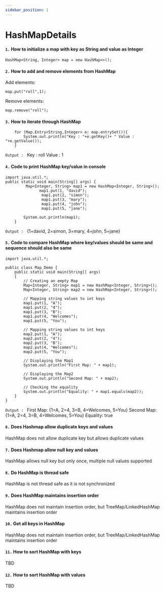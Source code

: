 ```yaml
---
sidebar_position: 1
---
```


# HashMapDetails

#### `1.` How to initialize a map with key as String and value as Integer

```
HashMap<String, Integer> map = new HashMap<>();
```

#### `2.` How to add and remove elements from HashMap

Add elements:

```
map.put("roll",1);

```

Remove elements:

```
map.remove("roll");
```

#### `3.` How to iterate through HashMap

        for (Map.Entry<String,Integer> e: map.entrySet()){
            System.out.println("Key : "+e.getKey()+ " Value : "+e.getValue());
        }

`Output : `
Key : roll Value : 1

#### `4.` Code to print HashMap key/value in console

```
import java.util.*;
public static void main(String[] args) {
         Map<Integer, String> map1 = new HashMap<Integer, String>();
               map1.put(1, "david");
                map1.put(2, "simon");
                map1.put(3, "mary");
                map1.put(4, "john");
                map1.put(5, "jane");

        System.out.println(map1);
    }
```

`Output : ` {1=david, 2=simon, 3=mary, 4=john, 5=jane}

#### `5.` Code to compare HashMap where key/values should be same and sequence should also be same

```
import java.util.*;

public class Map_Demo {
    public static void main(String[] args)
    {
        // Creating an empty Map
        Map<Integer, String> map1 = new HashMap<Integer, String>();
        Map<Integer, String> map2 = new HashMap<Integer, String>();

        // Mapping string values to int keys
        map1.put(1, "A");
        map1.put(2, "4");
        map1.put(3, "B");
        map1.put(4, "Welcomes");
        map1.put(5, "You");

        // Mapping string values to int keys
        map2.put(1, "A");
        map2.put(2, "4");
        map2.put(3, "B");
        map2.put(4, "Welcomes");
        map2.put(5, "You");

        // Displaying the Map1
        System.out.println("First Map: " + map1);

        // Displaying the Map2
        System.out.println("Second Map: " + map2);

        // Checking the equality
        System.out.println("Equality: " + map1.equals(map2));
    }
}
```

`Output : `
First Map: {1=A, 2=4, 3=B, 4=Welcomes, 5=You}
Second Map: {1=A, 2=4, 3=B, 4=Welcomes, 5=You}
Equality: true

#### `6.` Does Hashmap allow duplicate keys and values

HashMap does not allow duplicate key but allows duplicate values

#### `7.` Does Hashmap allow null key and values

HashMap allows null key but only once, multiple null values supported

#### `8.` Do HashMap is thread safe

HashMap is not thread safe as it is not synchronized

#### `9.` Does HashMap maintains insertion order

HashMap does not maintain insertion order, but TreeMap/LinkedHashMap maintains insertion order

#### `10.` Get all keys in HashMap

HashMap does not maintain insertion order, but TreeMap/LinkedHashMap maintains insertion order

#### `11.` How to sort HashMap with keys

TBD

#### `12.` How to sort HashMap with values

TBD
